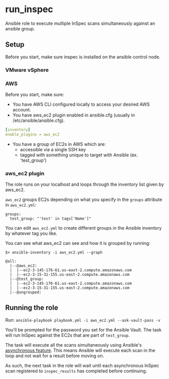 # run_inspec

Ansible role to execute multiple InSpec scans simultaneously against an ansible group.

## Setup

Before you start, make sure inspec is installed on the ansible control node.

### VMware vSphere

### AWS
Before you start, make sure:
- You have AWS CLI configured locally to access your desired AWS account.
- You have aws_ec2 plugin enabled in ansible.cfg (usually in /etc/ansible/ansible.cfg).
```yaml
[inventory]
enable_plugins = aws_ec2
```
- You have a group of EC2s in AWS which are:
    - accessible via a single SSH key
    - tagged with something unique to target with Ansible (ex. 'test_group')

### aws_ec2 plugin

The role runs on your localhost and loops through the inventory list given by aws_ec2.

`aws_ec2` groups EC2s depending on what you specify in the `groups` attribute in `aws_ec2.yml`:
```
groups:
  test_group: "'test' in tags['Name']"
``` 

You can edit `aws_ec2.yml` to create different groups in the Ansible inventory by whatever tag you like.

You can see what aws_ec2 can see and how it is grouped by running:
```
$> ansible-inventory -i aws_ec2.yml --graph

@all:
  |--@aws_ec2:
  |  |--ec2-3-145-176-61.us-east-2.compute.amazonaws.com
  |  |--ec2-3-15-31-155.us-east-2.compute.amazonaws.com
  |--@test_group:
  |  |--ec2-3-145-176-61.us-east-2.compute.amazonaws.com
  |  |--ec2-3-15-31-155.us-east-2.compute.amazonaws.com
  |--@ungrouped:
```

## Running the role

Run:
`ansible-playbook playbook.yml -i aws_ec2.yml --ask-vault-pass -v`

You'll be prompted for the password you set for the Ansible Vault. The task will run InSpec against the EC2s that are part of `test_group`. 

The task will execute all the scans simultaneously using Ansible's [asynchronous feature](https://docs.ansible.com/ansible/latest/user_guide/playbooks_async.html). This means Ansible will execute each scan in the loop and not wait for a result before moving on.

As such, the next task in the role will wait until each asynchronous InSpec scan registered to `inspec_results` has completed before continuing.
